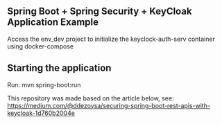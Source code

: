 ## Spring Boot + Spring Security + KeyCloak Application Example

Access the env_dev project to initialize the keyclock-auth-serv container using docker-compose

## Starting the application
Run: mvn spring-boot:run


This repository was made based on the article below, see: 
https://medium.com/@ddezoysa/securing-spring-boot-rest-apis-with-keycloak-1d760b2004e
